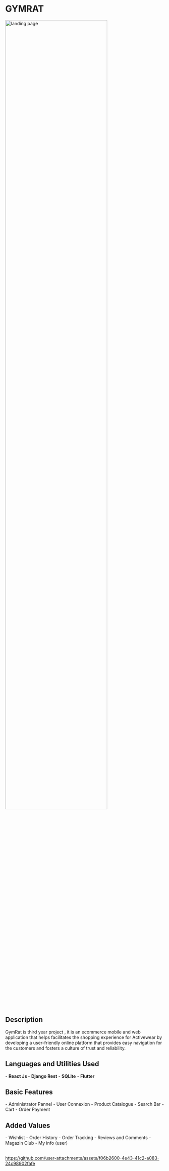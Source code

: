 
<h1>GYMRAT </h1>

<img src="https://imgur.com/aA99cD3.png"  height="80%" width="80%" alt="landing page"/> 

<h2>Description</h2>
GymRat is third year project , it is an ecommerce  mobile and web application that helps facilitates the shopping experience for Activewear by developing a user-friendly online platform that provides easy navigation for the customers and fosters a culture of trust and reliability.

<h2>Languages and Utilities Used</h2>
- <b>React Js </b> 
- <b>Django Rest</b> 
- <b>SQLite</b>
- <b>Flutter</b>


<h2>Basic Features</h2>
- Administrator Pannel
- User Connexion
- Product Catalogue
- Search Bar
- Cart
- Order Payment

<h2>Added Values</h2>
- Wishlist
- Order History
- Order Tracking
- Reviews and Comments
- Magazin Club 
- My info (user)
<br>
<br>

https://github.com/user-attachments/assets/f06b2600-4e43-41c2-a083-24c98902fafe
